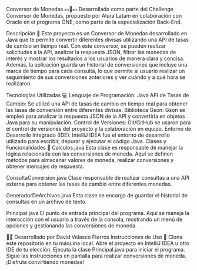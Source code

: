 Conversor de Monedas 💵💱💶
Desarrollado como parte del Challenge Conversor de Monedas, propuesto por Alura Latam en colaboración con Oracle en el programa ONE, como parte de la especialización Back-End.

Descripción 📝
Este proyecto es un Conversor de Monedas desarrollado en Java que te permite convertir diferentes divisas utilizando una API de tasas de cambio en tiempo real. Con este conversor, se pueden realizar solicitudes a la API, analizar la respuesta JSON, filtrar las monedas de interés y mostrar los resultados a los usuarios de manera clara y concisa. Además, la aplicación guarda un historial de conversiones que incluye una marca de tiempo para cada consulta, lo que permite al usuario realizar un seguimiento de sus conversiones anteriores y ver cuándo y a qué hora se realizaron.

Tecnologías Utilizadas 💻
Lenguaje de Programación: Java
API de Tasas de Cambio: Se utilizó una API de tasas de cambio en tiempo real para obtener las tasas de conversión entre diferentes divisas.
Biblioteca Gson: Gson se empleó para analizar la respuesta JSON de la API y convertirla en objetos Java para su manipulación.
Control de Versiones: Git/GitHub se usaron para el control de versiones del proyecto y la colaboración en equipo.
Entorno de Desarrollo Integrado (IDE): IntelliJ IDEA fue el entorno de desarrollo utilizado para escribir, depurar y ejecutar el código Java.
Clases y Funcionalidades 🧩
Calculos.java
Esta clase es responsable de manejar la lógica relacionada con las conversiones de moneda. Aquí se definen métodos para almacenar valores de moneda, realizar conversiones y obtener mensajes de respuesta.

ConsultaConversion.java
Clase responsable de realizar consultas a una API externa para obtener las tasas de cambio entre diferentes monedas.

GeneradorDeArchivos.java
Esta clase se encarga de guardar el historial de consultas en un archivo de texto.

Principal.java
El punto de entrada principal del programa. Aquí se maneja la interacción con el usuario a través de la consola, mostrando un menú de opciones y gestionando las conversiones de moneda.

👨‍💻 Desarrollado por
David Velasco Fierros
Instrucciones de Uso 🚀
Clona este repositorio en tu máquina local.
Abre el proyecto en IntelliJ IDEA u otro IDE de tu elección.
Ejecuta la clase Principal.java para iniciar el programa.
Sigue las instrucciones en pantalla para realizar conversiones de moneda.
¡Disfruta convirtiendo monedas!
